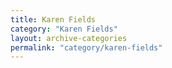 ```yaml
---
title: Karen Fields
category: "Karen Fields"
layout: archive-categories
permalink: "category/karen-fields"
---
```

